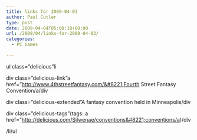 ```yaml
---
title: links for 2009-04-03
author: Paul Cutler
type: post
date: 2009-04-04T05:00:18+00:00
url: /2009/04/links-for-2009-04-03/
categories:
  - PC Games

---
```

ul class=&#8221;delicious&#8221;li
                  
div class=&#8221;delicious-link&#8221;a href=&#8221;http://www.4thstreetfantasy.com/&#8221;Fourth Street Fantasy Convention/a/div
                  
div class=&#8221;delicious-extended&#8221;A fantasy convention held in Minneapolis/div
                  
div class=&#8221;delicious-tags&#8221;(tags: a href=&#8221;http://delicious.com/Silwenae/conventions&#8221;conventions/a)/div
              
/li/ul